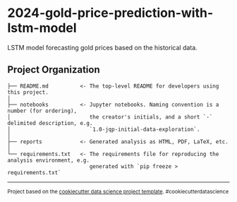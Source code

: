2024-gold-price-prediction-with-lstm-model
==============================

LSTM model forecasting gold prices based on the historical data.

Project Organization
------------

    ├── README.md          <- The top-level README for developers using this project.
    │
    ├── notebooks          <- Jupyter notebooks. Naming convention is a number (for ordering),
    │                         the creator's initials, and a short `-` delimited description, e.g.
    │                         `1.0-jqp-initial-data-exploration`.
    │
    ├── reports            <- Generated analysis as HTML, PDF, LaTeX, etc.
    │
    └── requirements.txt   <- The requirements file for reproducing the analysis environment, e.g.
                              generated with `pip freeze > requirements.txt`
--------

<p><small>Project based on the <a target="_blank" href="https://drivendata.github.io/cookiecutter-data-science/">cookiecutter data science project template</a>. #cookiecutterdatascience</small></p>